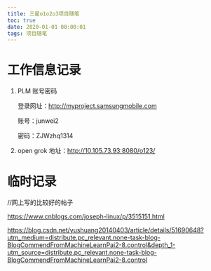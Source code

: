 ```yaml
---
title: 三星o1o2o3项目随笔
toc: true
date: 2020-01-01 00:00:01
tags: 项目随笔
---
```


# 工作信息记录

1. PLM 账号密码 

   登录网址：http://myproject.samsungmobile.com

   账号：junwei2

   密码：ZJWzhq1314

2. open grok 地址：http://10.105.73.93:8080/o123/

# 临时记录

 //网上写的比较好的帖子

https://www.cnblogs.com/joseph-linux/p/3515151.html

https://blog.csdn.net/yushuang20140403/article/details/51690648?utm_medium=distribute.pc_relevant.none-task-blog-BlogCommendFromMachineLearnPai2-8.control&depth_1-utm_source=distribute.pc_relevant.none-task-blog-BlogCommendFromMachineLearnPai2-8.control